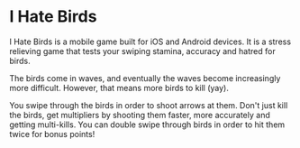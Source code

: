I Hate Birds
==========

I Hate Birds is a mobile game built for iOS and Android devices. It is a stress relieving game that tests your swiping stamina, accuracy and hatred for birds.

The birds come in waves, and eventually the waves become increasingly more difficult. However, that means more birds to kill (yay).

You swipe through the birds in order to shoot arrows at them. Don't just kill the birds, get multipliers by shooting them faster, more accurately and getting multi-kills. You can double swipe through birds in order to hit them twice for bonus points!
